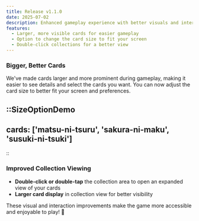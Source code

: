 ```yaml
---
title: Release v1.1.0
date: 2025-07-02
description: Enhanced gameplay experience with better visuals and interactions!
features:
  - Larger, more visible cards for easier gameplay
  - Option to change the card size to fit your screen
  - Double-click collections for a better view
---
```


### Bigger, Better Cards
We've made cards larger and more prominent during gameplay, making it easier to see details and select the cards you want. You can now adjust the card size to better fit your screen and preferences.

::SizeOptionDemo
---
cards: ['matsu-ni-tsuru', 'sakura-ni-maku', 'susuki-ni-tsuki']
---
::

### Improved Collection Viewing
- **Double-click or double-tap** the collection area to open an expanded view of your cards
- **Larger card display** in collection view for better visibility

These visual and interaction improvements make the game more accessible and enjoyable to play! 🎴